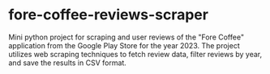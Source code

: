# fore-coffee-reviews-scraper
Mini python project for scraping and user reviews of the "Fore Coffee" application from the Google Play Store for the year 2023. The project utilizes web scraping techniques to fetch review data, filter reviews by year, and save the results in CSV format. 
